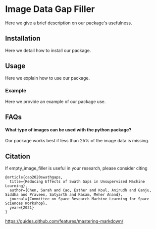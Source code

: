 # Image Data Gap Filler

Here we give a brief description on our package's usefulness.

## Installation

Here we detail how to install our package.

## Usage

Here we explain how to use our package.

### Example

Here we provide an example of our package use.

## FAQs

#### What type of images can be used with the python package?

Our package works best if less than 25% of the image data is missing.

## Citation

If empty_image_filler is useful in your research, please consider citing
```
@article{cao2020swathgaps,
  title={Reducing Effects of Swath Gaps in Unsupervised Machine Learning},
  author={Chen, Sarah and Cao, Esther and Koul, Anirudh and Ganju, Siddha and Praveen, Satyarth and Kasam, Meher Anand},
  journal={Committee on Space Research Machine Learning for Space Sciences Workshop},
  year={2021}
}
```

https://guides.github.com/features/mastering-markdown/
